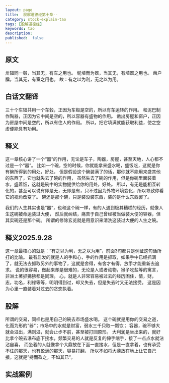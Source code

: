 ```yaml
---
layout: page
title:  股解道德经第十章--
category: stock-explain-tao
tags: [股解道德经]
keywords: tao
description:
published:  false
---
```


## 原文
卅辐同一毂，当其无，有车之用也。
埏埴而为器，当其无，有埴器之用也。
凿户牖，当其无，有室之用也。
故：有之以为利，无之以为用。

## 白话文翻译
三十个车辐共用一个车毂，正因为车毂是空的，所以有车运转的作用。
和泥巴制作陶器，正因为它中间是空的，所以容器有盛物的作用。
凿出房屋和窗户，正因为房屋中间是空的，所以有住人的作用。
所以，把它填满就能获取利益，使之空虚便能具有功用。
## 释义
这一章核心讲了一个“器”的作用，无论是车子，陶器，房屋，甚至天地，人心都不过是一个“器”。
比如一个碗，空的时候，你就能拿来盛水喝，盛饭吃，这就是你有碗所得到的用处，好处，
但是假设这个碗装满了的话，那你就不能用来盛其他的东西了，它也就失去了碗的作用，
虽然失去了碗的作用，但是你碗里面装着水，盛着饭，这就是碗中的实物提供给你的用处，好处。
所以，有无是能相互转化的，甚至可以说有即是无，无即是有，只不过因为外物环境变化，所以导致你看它的视角改变了。
碗还是那个碗，只是装没装东西，装的是什么东西罢了。

我们的人生其实也是”器“，也和这个碗一样，有的人遇到极其糟糕的经历，就像人生这碗被命运装过大便，
然后就纠结，痛苦于自己曾经被当做装大便的容器，但其实碗还是那个碗。
所谓的修除玄览就是用意识来清洗这装过大便的人生之碗。
## 释义2025.9.28
这一章最核心的就是：“有之以为利，无之以为用”，前面3句都只是例证这句话所打的比喻。
最有启发的就是人的手和心，手的作用是抓取，如果手中已经抓满了，就无法去抓取另外的事物了，这就是舍得，有舍才有得，放手才能重新去追求。
说的很容易，做起来却是很难的，无论是人或者动物，猴子吃盐等的寓言，非洲土著抓狒狒都是同理。
心，就是人非常容易被过去的经历困住，情，财，志，功名，利禄等等，明明得到过，却又失去，但是失去时又无法接受。
这是因为心里一直装着对过去的贪恋执着。



## 股解
所谓的交易，同样也是用自己的碗去市场盛水喝。
这个碗就是用你的交易之道，化而为形的”器“；市场中的水就是财富，弱水三千只取一瓢饮；
容器，碗不够大就会溢出，满则溢，就会止步不前，甚至被打回原形。
大利润是坐出来的，就好比拿个碗去瀑布底下接水，频繁交易的人就是反复的伸手缩手，接了一点点水就沾沾自喜，
而坐着的人就像拿个大鼎放在下面一直接水，但是一直拿着，也有承受不住的那天，也有盈满的那天，容易打翻，
所以不如将大鼎放在地上让它自己接。这就是”持而盈之，不如其已“。

## 实战案例














